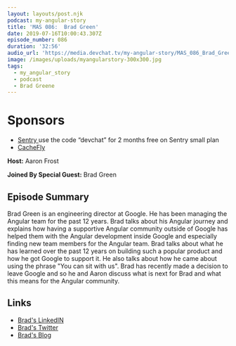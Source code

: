 ```yaml
---
layout: layouts/post.njk
podcast: my-angular-story
title: 'MAS 086:  Brad Green'
date: 2019-07-16T10:00:43.307Z
episode_number: 086
duration: '32:56'
audio_url: 'https://media.devchat.tv/my-angular-story/MAS_086_Brad_Green.mp3'
image: /images/uploads/myangularstory-300x300.jpg
tags:
  - my_angular_story
  - podcast
  - Brad Greene
---
```

# Sponsors

* [Sentry ](https://sentry.io/welcome/) use the code “devchat” for 2 months free on Sentry small plan
* [CacheFly](https://www.cachefly.com)

**Host:** Aaron Frost

**Joined By Special Guest:** Brad Green

## Episode Summary

Brad Green is an engineering director at Google. He has been ​managing the Angular team for the past 12 years. Brad talks about his Angular journey and explains how having a supportive Angular community outside of Google has helped them with the Angular development inside Google and especially finding new team members for the Angular team. Brad talks about what he has learned over the past 12 years on building such a popular product and how he got Google to support it. He also talks about how he came about using the phrase "You can sit with us". Brad has recently made a decision to leave Google and so he and Aaron discuss what is next for Brad and what this means for the Angular community. 

## Links

* [Brad's LinkedIN](https://www.linkedin.com/in/bradlykgreen)
* [Brad's Twitter](https://twitter.com/bradlygreen?lang=en)
* [Brad's Blog](https://blog.angular.io/@bradlygreen)

##
